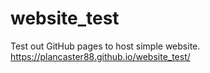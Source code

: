 # website_test
Test out GitHub pages to host simple website. https://plancaster88.github.io/website_test/
